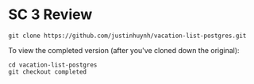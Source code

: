 # SC 3 Review
`git clone https://github.com/justinhuynh/vacation-list-postgres.git`

To view the completed version (after you've cloned down the original):

```
cd vacation-list-postgres
git checkout completed
```
